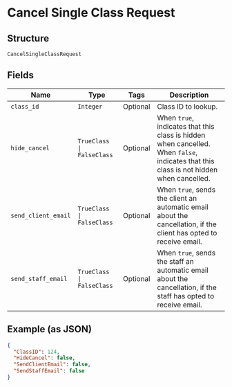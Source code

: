 
# Cancel Single Class Request

## Structure

`CancelSingleClassRequest`

## Fields

| Name | Type | Tags | Description |
|  --- | --- | --- | --- |
| `class_id` | `Integer` | Optional | Class ID to lookup. |
| `hide_cancel` | `TrueClass \| FalseClass` | Optional | When `true`, indicates that this class is hidden when cancelled.<br>When `false`, indicates that this class is not hidden when cancelled. |
| `send_client_email` | `TrueClass \| FalseClass` | Optional | When `true`, sends the client an automatic email about the cancellation, if the client has opted to receive email. |
| `send_staff_email` | `TrueClass \| FalseClass` | Optional | When `true`, sends the staff an automatic email about the cancellation, if the staff has opted to receive email. |

## Example (as JSON)

```json
{
  "ClassID": 124,
  "HideCancel": false,
  "SendClientEmail": false,
  "SendStaffEmail": false
}
```

